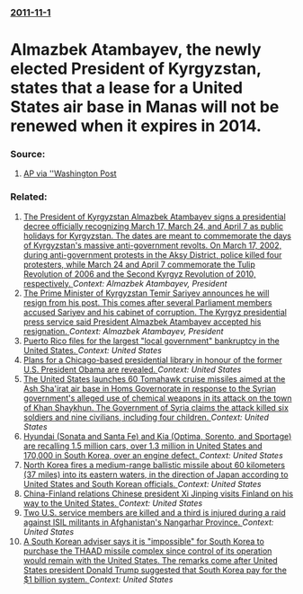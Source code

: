 ### [2011-11-1](/news/2011/11/1/index.md)

# Almazbek Atambayev, the newly elected President of Kyrgyzstan, states that a lease for a United States air base in Manas will not be renewed when it expires in 2014. 




### Source:

1. [AP via ''Washington Post](http://www.washingtonpost.com/world/asia-pacific/kyrgyzstans-election-winner-says-us-air-base-poses-risk-must-shut-by-2014-after-lease-ends/2011/11/01/gIQApDEibM_story.html)

### Related:

1. [The President of Kyrgyzstan Almazbek Atambayev signs a presidential decree officially recognizing March 17, March 24, and April 7 as public holidays for Kyrgyzstan. The dates are meant to commemorate the days of Kyrgyzstan's massive anti-government revolts. On March 17, 2002, during anti-government protests in the Aksy District, police killed four protesters, while March 24 and April 7 commemorate the Tulip Revolution of 2006 and the Second Kyrgyz Revolution of 2010, respectively. ](/news/2016/04/4/the-president-of-kyrgyzstan-almazbek-atambayev-signs-a-presidential-decree-officially-recognizing-march-17-march-24-and-april-7-as-public.md) _Context: Almazbek Atambayev, President_
2. [The Prime Minister of Kyrgyzstan Temir Sariyev announces he will resign from his post. This comes after several Parliament members accused Sariyev and his cabinet of corruption. The Kyrgyz presidential press service said President Almazbek Atambayev accepted his resignation. ](/news/2016/04/11/the-prime-minister-of-kyrgyzstan-temir-sariyev-announces-he-will-resign-from-his-post-this-comes-after-several-parliament-members-accused-s.md) _Context: Almazbek Atambayev, President_
3. [Puerto Rico files for the largest "local government" bankruptcy in the United States. ](/news/2017/05/3/puerto-rico-files-for-the-largest-local-government-bankruptcy-in-the-united-states.md) _Context: United States_
4. [Plans for a Chicago-based presidential library in honour of the former U.S. President Obama are revealed. ](/news/2017/05/3/plans-for-a-chicago-based-presidential-library-in-honour-of-the-former-u-s-president-obama-are-revealed.md) _Context: United States_
5. [The United States launches 60  Tomahawk cruise missiles aimed at the Ash Sha'irat air base in Homs Governorate in response to the Syrian government's alleged use of chemical weapons in its attack on the town of Khan Shaykhun. The Government of Syria claims the attack killed six soldiers and nine civilians, including four children. ](/news/2017/04/7/the-united-states-launches-60-tomahawk-cruise-missiles-aimed-at-the-ash-sha-irat-air-base-in-homs-governorate-in-response-to-the-syrian-gov.md) _Context: United States_
6. [Hyundai (Sonata and Santa Fe) and Kia (Optima, Sorento, and Sportage) are recalling 1.5 million cars, over 1.3 million in United States and 170,000 in South Korea, over an engine defect. ](/news/2017/04/7/hyundai-sonata-and-santa-fe-and-kia-optima-sorento-and-sportage-are-recalling-1-5-million-cars-over-1-3-million-in-united-states-and.md) _Context: United States_
7. [North Korea fires a medium-range ballistic missile about 60 kilometers (37 miles) into its eastern waters, in the direction of Japan according to United States and South Korean officials. ](/news/2017/04/5/north-korea-fires-a-medium-range-ballistic-missile-about-60-kilometers-37-miles-into-its-eastern-waters-in-the-direction-of-japan-accordi.md) _Context: United States_
8. [China-Finland relations Chinese president Xi Jinping visits Finland on his way to the United States. ](/news/2017/04/5/chinaafinland-relations-pchinese-president-xi-jinping-visits-finland-on-his-way-to-the-united-states.md) _Context: United States_
9. [Two U.S. service members are killed and a third is injured during a raid against ISIL militants in Afghanistan's Nangarhar Province. ](/news/2017/04/27/two-u-s-service-members-are-killed-and-a-third-is-injured-during-a-raid-against-isil-militants-in-afghanistan-s-nangarhar-province.md) _Context: United States_
10. [A South Korean adviser says it is "impossible" for South Korea to purchase the THAAD missile complex since control of its operation would remain with the United States. The remarks come after United States president Donald Trump suggested that South Korea pay for the $1 billion system. ](/news/2017/04/27/a-south-korean-adviser-says-it-is-impossible-for-south-korea-to-purchase-the-thaad-missile-complex-since-control-of-its-operation-would-re.md) _Context: United States_
